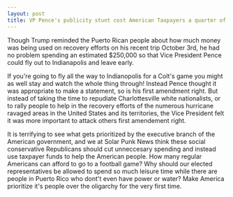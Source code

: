 ```yaml
---
layout: post
title: VP Pence's publicity stunt cost American Taxpayers a quarter of a million dollars
---
```

Though Trump reminded the Puerto Rican people about how much money was being used on recovery efforts on his recent trip October 3rd,
he had no problem spending an estimated $250,000 so that Vice President Pence could fly out to Indianapolis and leave early.

If you're going to fly all the way to Indianopolis for a Colt's game you might as well stay and watch the whole thing through! Instead Pence
thought it was appropriate to make a statement, so is his first amendment right. But instead of taking the time to repudiate Charlottesville 
white nationalists, or to rally people to help in the recovery efforts of the numerous hurricane ravaged areas in the United States and its 
territories, the Vice President felt it was more important to attack others first amendement right. 

It is terrifying to see what gets prioritized by the executive branch of the American government, and we at Solar Punk News 
think these social conservative Republicans should cut unneccesary spending and instead use taxpayer funds to help the American people.
How many regular Americans can afford to go to a football game? Why should our elected representatives be allowed to spend so 
much leisure time while there are people in Puerto Rico who dont't even have power or water? Make America prioritize it's people
over the oligarchy for the very first time.
